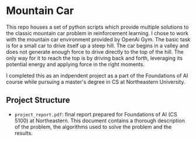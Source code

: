 # Mountain Car
This repo houses a set of python scripts which provide multiple solutions to the classic mountain car problem in reinforcement learning. I chose to work with the mountain car environment provided by OpenAi Gym. The basic task is for a small car to drive itself up a steep hill. The car begins in a valley and does not generate enough force to drive directly to the top of the hill. The only way for it to reach the top is by driving back and forth, leveraging its potential energy and applying force in the right moments.

I completed this as an indpendent project as a part of the Foundations of AI course while pursuing a master's degree in CS at Northeastern University.

## Project Structure

- `project_report.pdf`: final report prepared for Foundations of AI (CS 5100) at Northeastern. This document contains a thorough description of the problem, the algorithms used to solve the problem and the results. 
